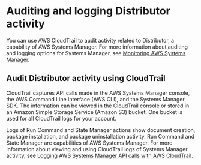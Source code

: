 # Auditing and logging Distributor activity<a name="distributor-logging-auditing"></a>

You can use AWS CloudTrail to audit activity related to Distributor, a capability of AWS Systems Manager\. For more information about auditing and logging options for Systems Manager, see [Monitoring AWS Systems Manager](monitoring.md)\.

## Audit Distributor activity using CloudTrail<a name="distributor-logging-auditing-cloudtrail"></a>

CloudTrail captures API calls made in the AWS Systems Manager console, the AWS Command Line Interface \(AWS CLI\), and the Systems Manager SDK\. The information can be viewed in the CloudTrail console or stored in an Amazon Simple Storage Service \(Amazon S3\) bucket\. One bucket is used for all CloudTrail logs for your account\.

Logs of Run Command and State Manager actions show document creation, package installation, and package uninstallation activity\. Run Command and State Manager are capabilities of AWS Systems Manager\. For more information about viewing and using CloudTrail logs of Systems Manager activity, see [Logging AWS Systems Manager API calls with AWS CloudTrail](monitoring-cloudtrail-logs.md)\.